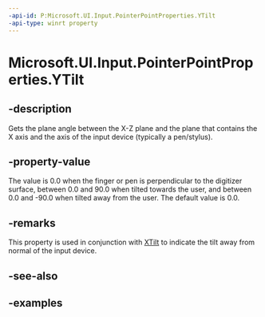 ```yaml
---
-api-id: P:Microsoft.UI.Input.PointerPointProperties.YTilt
-api-type: winrt property
---
```


# Microsoft.UI.Input.PointerPointProperties.YTilt

<!--
public float YTilt { get; }
-->

## -description

Gets the plane angle between the X-Z plane and the plane that contains the X axis and the axis of the input device (typically a pen/stylus).

## -property-value

The value is 0.0 when the finger or pen is perpendicular to the digitizer surface, between 0.0 and 90.0 when tilted towards the user, and between 0.0 and -90.0 when tilted away from the user. The default value is 0.0.

## -remarks

This property is used in conjunction with [XTilt](pointerpointproperties_xtilt.md) to indicate the tilt away from normal of the input device.

## -see-also

## -examples
